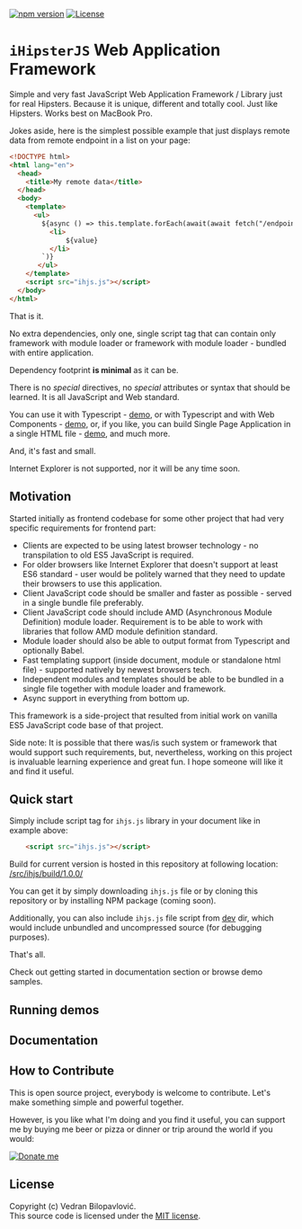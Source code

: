 [![npm version](https://badge.fury.io/js/ihjs.svg)](https://badge.fury.io/js/ihjs)
[![License](https://img.shields.io/badge/license-MIT%20License-brightgreen.svg)](https://github.com/vbilopav/ihjs/blob/master/src/ihjs/LICENSE.md)

# `iHipsterJS` Web Application Framework

Simple and very fast JavaScript Web Application Framework / Library just for real Hipsters. Because it is unique, different and totally cool. Just like Hipsters. Works best on MacBook Pro.

Jokes aside, here is the simplest possible example that just displays remote data from remote endpoint in a list on your page:

```html
<!DOCTYPE html>
<html lang="en">
  <head>
    <title>My remote data</title>
  </head>
  <body>
    <template>
      <ul>
        ${async () => this.template.forEach(await(await fetch("/endpoint/")).json(), value => `
          <li>
              ${value}
          </li>
        `)}
       </ul>
    </template>
    <script src="ihjs.js"></script>
  </body>
</html>
```

That is it. 

No extra dependencies, only one, single script tag that can contain only framework with module loader or framework with module loader - bundled with entire application. 

Dependency footprint **is minimal** as it can be. 

There is no *special* directives, no *special* attributes or syntax that should be learned. It is all JavaScript and Web standard.

You can use it with Typescript - [demo](https://github.com/vbilopav/iHipsterJS/tree/master/demos/simple-spa/typescript), or with Typescript and with Web Components - [demo](https://github.com/vbilopav/iHipsterJS/tree/master/demos/todo-demo/web-components-ts), or, if you like, you can build Single Page Application in a single HTML file - [demo](https://github.com/vbilopav/iHipsterJS/tree/master/demos/simple-spa/document), and much more.

And, it's fast and small. 

Internet Explorer is not supported, nor it will be any time soon.

## Motivation

Started initially as frontend codebase for some other project that had very specific requirements for frontend part:

- Clients are expected to be using latest browser technology - no transpilation to old ES5 JavaScript is required. 
- For older browsers like Internet Explorer that doesn't support at least ES6 standard - user would be politely warned that they need to update their browsers to use this application.
- Client JavaScript code should be smaller and faster as possible - served in a single bundle file preferably.
- Client JavaScript code should include AMD (Asynchronous Module Definition) module loader. Requirement is to be able to work with libraries that follow AMD module definition standard.
- Module loader should also be able to output format from Typescript and optionally Babel.
- Fast templating support (inside document, module or standalone html file) - supported natively by newest browsers tech.
- Independent modules and templates should be able to be bundled in a single file together with module loader and framework.
- Async support in everything from bottom up.

This framework is a side-project that resulted from initial work on vanilla ES5 JavaScript code base of that project.

Side note:
It is possible that there was/is such system or framework that would support such requirements, but, nevertheless, working on this project is invaluable learning experience and great fun. I hope someone will like it and find it useful.

## Quick start

Simply include script tag for `ihjs.js` library in your document like in example above:
```html
    <script src="ihjs.js"></script>
```

Build for current version is hosted in this repository at following location: [/src/ihjs/build/1.0.0/](https://github.com/vbilopav/iHipsterJS/tree/master/src/ihjs/build/1.0.0)

You can get it by simply downloading `ihjs.js` file or by cloning this repository or by installing NPM package (coming soon).

Additionally, you can also include `ihjs.js` file script from [dev](https://github.com/vbilopav/iHipsterJS/tree/master/src/ihjs/dev) dir, which would include unbundled and uncompressed source (for debugging purposes).

That's all. 

Check out getting started in documentation section or browse demo samples.

## Running demos

## Documentation

## How to Contribute

This is open source project, everybody is welcome to contribute. Let's make something simple and powerful together.

However, is you like what I'm doing and you find it useful, you can support me by buying me beer or pizza or dinner or trip around the world if you would:

[![Donate me](https://img.shields.io/badge/DONATE-ME-green.svg?longCache=true&style=for-the-badge)](https://www.patreon.com/vbilopav)

## License

Copyright (c) Vedran Bilopavlović.  
This source code is licensed under the [MIT license](https://github.com/vbilopav/iHipsterJS/blob/master/LICENSE).

